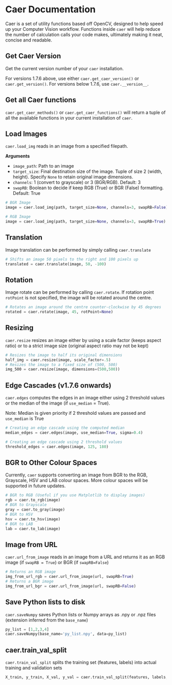 # Caer Documentation
Caer is a set of utility functions based off OpenCV, designed to help speed up your Computer Vision workflow. Functions inside `caer` will help reduce the number of calculation calls your code makes, ultimately making it neat, concise and readable.

## Get Caer Version
Get the current version number of your `caer` installation.

For versions 1.7.6 above, use either `caer.get_caer_version()` or `caer.get_version()`.
For versions below 1.7.6, use `caer.__version__`.

## Get all Caer functions
`caer.get_caer_methods()` or `caer.get_caer_functions()` will return a tuple of all the available functions in your current installation of `caer`. 

## Load Images
`caer.load_img` reads in an image from a specified filepath. 

**Arguments**
- `image_path`: Path to an image
- `target_size`: Final destination size of the image. Tuple of size 2 (width, height). Specify `None` to retain original image dimensions. 
- `channels`: 1 (convert to grayscale) or 3 (BGR/RGB). Default: 3
- `swapRB`: Boolean to decide if keep RGB (True) or BGR (False) formatting. Default: True
```python
# BGR Image
image = caer.load_img(path, target_size=None, channels=3, swapRB=False)

# RGB Image
image = caer.load_img(path, target_size=None, channels=3, swapRB=True)
```

## Translation
Image translation can be performed by simply calling `caer.translate` 
```python
# Shifts an image 50 pixels to the right and 100 pixels up
translated = caer.translate(image, 50, -100)
```

## Rotation
Image rotate can be performed by calling `caer.rotate`. 
If rotation point `rotPoint` is not specified, the image will be rotated around the centre. 
```python
# Rotates an image around the centre counter-clockwise by 45 degrees
rotated = caer.rotate(image, 45, rotPoint=None)
```

## Resizing
`caer.resize` resizes an image either by using a scale factor (keeps aspect ratio) or to a strict image size (original aspect ratio may not be kept)
```python
# Resizes the image to half its original dimensions
half_img = caer.resize(image, scale_factor=.5)
# Resizes the image to a fixed size of (500, 500)
img_500 = caer.resize(image, dimensions=(500,500))
```

## Edge Cascades (v1.7.6 onwards)
`caer.edges` computes the edges in an image either using 2 threshold values or the median of the image (if `use_median` = True). 

Note: Median is given priority if 2 threshold values are passed and `use_median` is True
```python
# Creating an edge cascade using the computed median 
median_edges = caer.edges(image, use_median=True, sigma=0.4)

# Creating an edge cascade using 2 threshold values
threshold_edges = caer.edges(image, 125, 180)
```

## BGR to Other Colour Spaces
Currently, `caer` supports converting an image from BGR to the RGB, Grayscale, HSV and LAB colour spaces. More colour spaces will be supported in future updates. 
```python
# BGR to RGB (Useful if you use Matplotlib to display images)
rgb = caer.to_rgb(image)
# BGR to Grayscale
gray = caer.to_gray(image)
# BGR to HSV
hsv = caer.to_hsv(image)
# BGR to LAB
lab = caer.to_lab(image)
```

## Image from URL
`caer.url_from_image` reads in an image from a URL and returns it as an RGB image (if `swapRB = True`) or BGR (if `swapRB=False`)
```python
# Returns an RGB image
img_from_url_rgb = caer.url_from_image(url, swapRB=True)
# Returns a BGR image
img_from_url_bgr = caer.url_from_image(url, swapRB=False)
```

## Save Python lists to disk
`caer.saveNumpy` saves Python lists or Numpy arrays as .npy or .npz files (extension inferred from the `base_name`)
```python
py_list = [1,2,3,4]
caer.saveNumpy(base_name='py_list.npy', data=py_list)
```

## caer.train_val_split
`caer.train_val_split` splits the training set (features, labels) into actual training and validation sets
```python
X_train, y_train, X_val, y_val = caer.train_val_split(features, labels, val_ratio=.2)
```